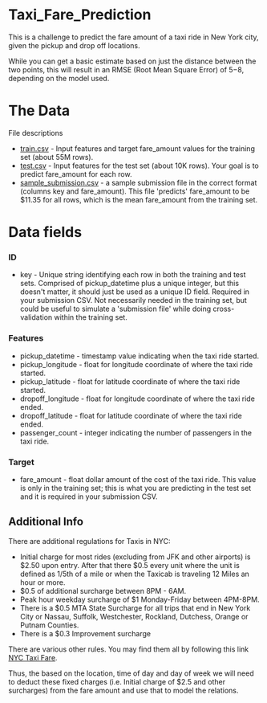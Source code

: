 # Taxi_Fare_Prediction
This is a challenge to predict the fare amount of a taxi ride in New York city, given the pickup and drop off locations. 

While you can get a basic estimate based on just the distance between the two
points, this will result in an RMSE (Root Mean Square Error) of $5-$8, depending on the model used. 

# The Data

File descriptions
-  [train.csv](https://www.dropbox.com/s/mnty1y72gweqjj1/train.csv?dl=0) - Input features and target fare_amount values for the training set (about 55M rows).
- [test.csv](https://www.dropbox.com/s/7cvc0s50u9350lo/test.csv?dl=0) - Input features for the test set (about 10K rows). Your goal is to predict fare_amount
for each row.
- [sample_submission.csv](https://www.dropbox.com/s/euh08kcj7khs89b/sample_submission.csv?dl=0) - a sample submission file in the correct format (columns key and fare_amount). This file 'predicts' fare_amount to be $11.35 for all rows, which is the mean fare_amount from the training set.

# Data fields

### ID

- key - Unique string identifying each row in both the training and test sets. Comprised of pickup_datetime plus a unique integer, but this doesn't matter, it should just be used as a unique ID field. Required in your submission CSV. Not necessarily needed in the training set, but could be useful to simulate a 'submission file' while doing cross-validation within the training set.


### Features

- pickup_datetime - timestamp value indicating when the taxi ride started.
- pickup_longitude - float for longitude coordinate of where the taxi ride started.
- pickup_latitude - float for latitude coordinate of where the taxi ride started.
- dropoff_longitude - float for longitude coordinate of where the taxi ride ended.
- dropoff_latitude - float for latitude coordinate of where the taxi ride ended.
- passenger_count - integer indicating the number of passengers in the taxi ride.

### Target

- fare_amount - float dollar amount of the cost of the taxi ride. This value is only in the training set; this is what you are predicting in the test set and it is required in your submission CSV.

## Additional Info

There are additional regulations for Taxis in NYC:

- Initial charge for most rides (excluding from JFK and other airports) is $2.50 upon entry. After that there $0.5 every unit where the unit is defined as 1/5th of a mile or when the Taxicab is traveling 12 Miles an hour or more.
- $0.5 of additional surcharge between 8PM - 6AM.
- Peak hour weekday surcharge of $1 Monday-Friday between 4PM-8PM.
- There is a $0.5 MTA State Surcharge for all trips that end in New York City or Nassau, Suffolk, Westchester, Rockland, Dutchess, Orange or Putnam Counties.
- There is a $0.3 Improvement surcharge

There are various other rules. You may find them all by following this link [NYC Taxi Fare](https://www1.nyc.gov/site/tlc/passengers/taxi-fare.page).

Thus, the based on the location, time of day and day of week we will need to deduct these fixed charges (i.e. Initial charge of $2.5 and other surcharges) from the fare amount and use that to model the relations.
